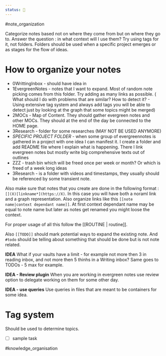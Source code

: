 ```yaml
---
status: 🌾
---
```

#note_organization

Categorize notes based not on where they come from but on where they go to. 
Answer the question : in what context will I use them?
Try using tags for it, not folders.
Folders should be used when a specific project emerges or as stages for the flow of ideas.

# How to organize your notes
- 0WrittingInbox - should have idea in
- 1EvergreenNotes - notes that I want to expand. Most of random note picking comes from this folder. Try adding as many links as possible. ( What should I do with problems that are similar? How to detect it? - Using extensive tag system and always add tags you will be able to detect just by looking at the graph that some topics might be merged)
- 2MOCs - Map of Content. They should gather evergreen notes and other MOCs. They should at the end of the day be connected to the HOME page.
- 3Research - folder for some researches (MAY NOT BE USED ANYMORE)
 - *SPECIFIC PROJECT FOLDER* - when some group of evergreennotes is gathered in a project with one idea I can manifest it. I create a folder and add README file where I explain what is happening. There I link evergreen notes but mostly write big comprehensive texts out of outlines
 - ZZZ - trash bin which will be freed once per week or month? Or which is freed of a week long ideas
 - 3Research - is a folder with videos and timestamps, they usually should be referenced by some transient note. 

Also make sure that notes that you create are done in the following format : ```[](X)[linkname*](https://X)```. In this case you will have both a noraml link and a graph representation.
Also organize links like this ```[[note name|context dependant name]]```. At first context dependant name may be equal to note name but later as notes get renamed you might loose the context. 
 
For proper usage of all this follow the [[ROUTINE | routine]].

Also ```[[TODO]]``` should mark potential ways to expand the existing note. And ```#todo``` should be telling about something that should be done but is not note related.

**IDEA**
What if your vaults have a limit - for example not more then 3 in reading inbox, and not more then 5 thinhs in a Writing inbox? Same goes to TODOs - 5 max for example.

**IDEA - Review plugin**
When you are working in evergreen notes use review option to delegate working on them for some other day.

**IDEA - use queries**
Use queries in files that are meant to be containers for some idea. 

# Tag system
Should be used to determine topics.


- [ ] sample task

 
#knowledge_organisation



